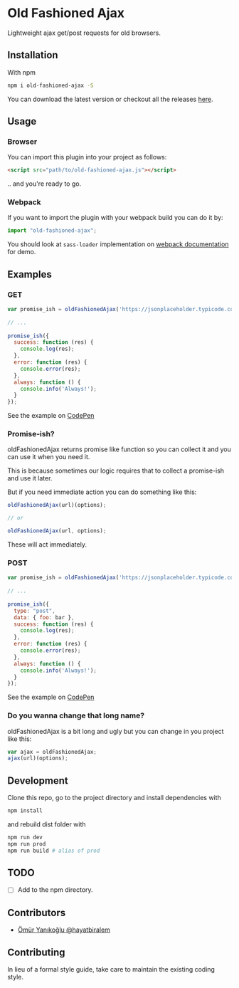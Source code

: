# Old Fashioned Ajax
Lightweight ajax get/post requests for old browsers.

## Installation

With npm

```bash
npm i old-fashioned-ajax -S
```

You can download the latest version or checkout all the releases [here](https://github.com/hayatbiralem/old-fashioned-ajax/releases).

## Usage

### Browser

You can import this plugin into your project as follows:

```html
<script src="path/to/old-fashioned-ajax.js"></script>
```

.. and you're ready to go.

### Webpack

If you want to import the plugin with your webpack build you can do it by:

```js
import "old-fashioned-ajax";
```

You should look at `sass-loader` implementation on [webpack documentation](https://webpack.js.org/loaders/sass-loader/) for demo.

## Examples

### GET

```js
var promise_ish = oldFashionedAjax('https://jsonplaceholder.typicode.com/todos/1');
  
// ...
  
promise_ish({
  success: function (res) {
    console.log(res);
  },
  error: function (res) {
    console.error(res);
  },
  always: function () {
    console.info('Always!');
  }
});
```

See the example on [CodePen](https://soon.io)

### Promise-ish?

oldFashionedAjax returns promise like function so you can collect it and you can use it when you need it.

This is because sometimes our logic requires that to collect a promise-ish and use it later.

But if you need immediate action you can do something like this:

```js
oldFashionedAjax(url)(options);

// or

oldFashionedAjax(url, options);
```

These will act immediately.

### POST

```js
var promise_ish = oldFashionedAjax('https://jsonplaceholder.typicode.com/todos/1');
  
// ...
  
promise_ish({
  type: "post",
  data: { foo: bar },
  success: function (res) {
    console.log(res);
  },
  error: function (res) {
    console.error(res);
  },
  always: function () {
    console.info('Always!');
  }
});
```

See the example on [CodePen](https://soon.io)

### Do you wanna change that long name?

oldFashionedAjax is a bit long and ugly but you can change in you project like this:

```js
var ajax = oldFashionedAjax;
ajax(url)(options);
```

## Development

Clone this repo, go to the project directory and install dependencies with

```bash
npm install
```

and rebuild dist folder with

```bash
npm run dev
npm run prod
npm run build # alias of prod
```

## TODO

- [ ] Add to the npm directory.

## Contributors

- [Ömür Yanıkoğlu @hayatbiralem](https://twitter.com/hayatbiralem)

## Contributing

In lieu of a formal style guide, take care to maintain the existing coding style.
